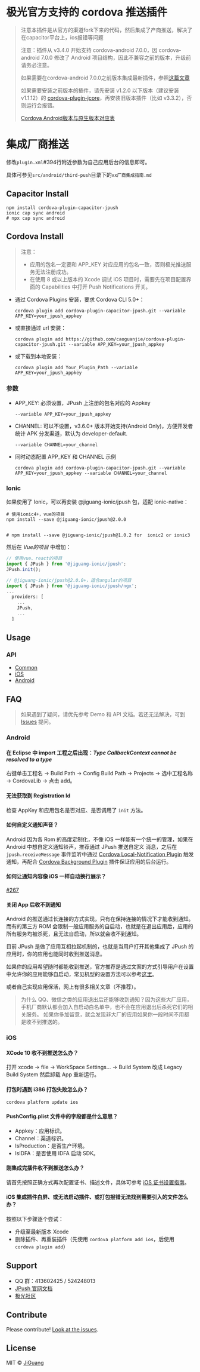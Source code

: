# 极光官方支持的 cordova 推送插件
>注意本插件是从官方的渠道fork下来的代码，然后集成了产商推送，解决了在capacitor平台上，ios报错等问题
>
>注意：插件从 v3.4.0 开始支持 cordova-android 7.0.0，因 cordova-android 7.0.0 修改了 Android 项目结构，因此不兼容之前的版本，升级前请务必注意。
>
>如果需要在cordova-android 7.0.0之前版本集成最新插件，参照[这篇文章](https://www.jianshu.com/p/23b117ca27a6)
>
>如果需要安装之前版本的插件，请先安装 v1.2.0 以下版本（建议安装 v1.1.12）的 [cordova-plugin-jcore](https://github.com/jpush/cordova-plugin-jcore)，再安装旧版本插件（比如 v3.3.2），否则运行会报错。
>
>[Cordova Android版本与原生版本对应表](http://cordova.apache.org/docs/en/latest/guide/platforms/android/index.html#requirements-and-support)

# 集成厂商推送
修改`plugin.xml`#394行附近参数为自己应用后台的信息即可。

具体可参见`src/android/third-push`目录下的`xx厂商集成指南.md`

## Capacitor Install

```shell
npm install cordova-plugin-capacitor-jpush
ionic cap sync android 
# npx cap sync android
```

## Cordova Install

> 注意：
> - 应用的包名一定要和 APP_KEY 对应应用的包名一致，否则极光推送服务无法注册成功。
> - 在使用 8 或以上版本的 Xcode 调试 iOS 项目时，需要先在项目配置界面的 Capabilities 中打开 Push Notifications 开关。

- 通过 Cordova Plugins 安装，要求 Cordova CLI 5.0+：

  ```shell
  cordova plugin add cordova-plugin-capacitor-jpush.git --variable APP_KEY=your_jpush_appkey
  ```

- 或直接通过 url 安装：

  ```shell
  cordova plugin add https://github.com/caoguanjie/cordova-plugin-capacitor-jpush.git --variable APP_KEY=your_jpush_appkey
  ```

- 或下载到本地安装：

  ```shell
  cordova plugin add Your_Plugin_Path --variable APP_KEY=your_jpush_appkey
  ```
  
  
### 参数

  - APP_KEY: 必须设置，JPush 上注册的包名对应的 Appkey

    ```shell
    --variable APP_KEY=your_jpush_appkey
    ```

  - CHANNEL: 可以不设置，v3.6.0+ 版本开始支持(Android Only)，方便开发者统计 APK 分发渠道，默认为 developer-default.

    ```shell
    --variable CHANNEL=your_channel
    ```

  - 同时动态配置 APP_KEY 和 CHANNEL 示例

    ```shell
    cordova plugin add cordova-plugin-capacitor-jpush.git --variable APP_KEY=your_jpush_appkey --variable CHANNEL=your_channel
    ```

### Ionic

如果使用了 Ionic，可以再安装 @jiguang-ionic/jpush 包，适配 ionic-native：

```shell
# 使用ionic4+，vue的项目
npm install --save @jiguang-ionic/jpush@2.0.0 


# npm install --save @jiguang-ionic/jpush@1.0.2 for  ionic2 or ionic3
```

然后在 *Vue的项目* 中增加：

```js
// 使用vue、react的项目
import { JPush } from '@jiguang-ionic/jpush';
JPush.init();

// @jiguang-ionic/jpush@2.0.0+，适合angular的项目
import { JPush } from '@jiguang-ionic/jpush/ngx';
...
  providers: [
    ...
    JPush,
    ...
  ]
```



## Usage

### API

- [Common](/doc/Common_detail_api.md)
- [iOS](/doc/iOS_API.md)
- [Android](/doc/Android_detail_api.md)


## FAQ

> 如果遇到了疑问，请优先参考 Demo 和 API 文档。若还无法解决，可到 [Issues](https://github.com/caoguanjie/cordova-plugin-capacitor-jpush.git/issues) 提问。

### Android

#### 在 Eclipse 中 import 工程之后出现：*Type CallbackContext cannot be resolved to a type*

右键单击工程名 -> Build Path -> Config Build Path -> Projects -> 选中工程名称 -> CordovaLib -> 点击 add。

#### 无法获取到 Registration Id

检查 AppKey 和应用包名是否对应、是否调用了 `init` 方法。

#### 如何自定义通知声音？

Android 因为各 Rom 的高度定制化，不像 iOS 一样能有一个统一的管理，如果在 Android 中想自定义通知铃声，推荐通过 JPush 推送自定义
消息，之后在 `jpush.receiveMessage` 事件监听中通过 [Cordova Local-Notification Plugin](https://github.com/katzer/cordova-plugin-local-notifications) 触发通知，再配合 [Cordova Background Plugin](https://github.com/katzer/cordova-plugin-background-mode) 插件保证应用的后台运行。

#### 如何让通知内容像 iOS 一样自动换行展示？

[#267](https://github.com/caoguanjie/cordova-plugin-capacitor-jpush.git/issues/267)

#### 关闭 App 后收不到通知

Android 的推送通过长连接的方式实现，只有在保持连接的情况下才能收到通知。而有的第三方 ROM 会限制一般应用服务的自启动，也就是在退出应用后，应用的所有服务均被杀死，且无法自启动，所以就会收不到通知。

目前 JPush 是做了应用互相拉起机制的，也就是当用户打开其他集成了 JPush 的应用时，你的应用也能同时收到推送消息。

如果你的应用希望随时都能收到推送，官方推荐是通过文案的方式引导用户在设置中允许你的应用能够自启动，常见机型的设置方法可以参考[这里](https://docs.jiguang.cn/jpush/client/Android/android_faq/#_2)。

或者自己实现应用保活，网上有很多相关文章（不推荐）。

> 为什么 QQ、微信之类的应用退出后还能够收到通知？因为这些大厂应用，手机厂商默认都会加入自启动白名单中，也不会在应用退出后杀死它们的相关服务。
> 如果你多加留意，就会发现非大厂的应用如果你一段时间不用都是收不到推送的。

### iOS

#### XCode 10 收不到推送怎么办？

打开 xcode -> file -> WorkSpace Settings… -> Build System 改成 Legacy Build System 然后卸载 App 重新运行。

#### 打包时遇到 i386 打包失败怎么办？

```shell
cordova platform update ios
```

#### PushConfig.plist 文件中的字段都是什么意思？

- Appkey：应用标识。
- Channel：渠道标识。
- IsProduction：是否生产环境。
- IsIDFA：是否使用 IDFA 启动 SDK。

#### 刚集成完插件收不到推送怎么办？

请首先按照正确方式再次配置证书、描述文件，具体可参考 [iOS 证书设置指南](https://docs.jiguang.cn/jpush/client/iOS/ios_cer_guide/)。

#### iOS 集成插件白屏、或无法启动插件、或打包报错无法找到需要引入的文件怎么办？

按照以下步骤逐个尝试：

- 升级至最新版本 Xcode
- 删除插件、再重装插件（先使用 `cordova platform add ios`，后使用 `cordova plugin add`）

## Support

- QQ 群：413602425 / 524248013
- [JPush 官网文档](https://docs.jiguang.cn/jpush/guideline/intro/)
- [极光社区](http://community.jiguang.cn/)

## Contribute

Please contribute! [Look at the issues](https://github.com/caoguanjie/cordova-plugin-capacitor-jpush.git/issues).

## License

MIT © [JiGuang](/license)
